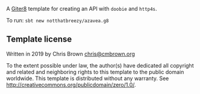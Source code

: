 A [Giter8][g8] template for creating an API with `doobie` and `http4s`.

To run: `sbt new notthatbreezy/azavea.g8`

Template license
----------------
Written in 2019 by Chris Brown chris@cmbrown.org

To the extent possible under law, the author(s) have dedicated all copyright and related
and neighboring rights to this template to the public domain worldwide.
This template is distributed without any warranty. See <http://creativecommons.org/publicdomain/zero/1.0/>.

[g8]: http://www.foundweekends.org/giter8/
